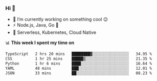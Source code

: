 ### Hi 👋

<!--
**nodejh/nodejh** is a ✨ _special_ ✨ repository because its `README.md` (this file) appears on your GitHub profile.

Here are some ideas to get you started:

- 🔭 I’m currently working on ...
- 🌱 I’m currently learning ...
- 👯 I’m looking to collaborate on ...
- 🤔 I’m looking for help with ...
- 💬 Ask me about ...
- 📫 How to reach me: ...
- 😄 Pronouns: ...
- ⚡ Fun fact: ...
-->

- 🔭 I’m currently working on something cool :wink:
- ⚡ Node.js, Java, Go :thought_balloon:
- 🤖 Serverless, Kubernetes, Cloud Native

📊 **This week I spent my time on**

<!--START_SECTION:waka-->

```txt
TypeScript   2 hrs 20 mins   ████████▓░░░░░░░░░░░░░░░░   34.95 %
CSS          1 hr 25 mins    █████▒░░░░░░░░░░░░░░░░░░░   21.35 %
Python       1 hr 6 mins     ████░░░░░░░░░░░░░░░░░░░░░   16.64 %
YAML         48 mins         ███░░░░░░░░░░░░░░░░░░░░░░   12.01 %
JSON         33 mins         ██░░░░░░░░░░░░░░░░░░░░░░░   08.23 %
```

<!--END_SECTION:waka-->


<!--
:traffic_light: **Visitors**

![visitors](https://visitor-badge.glitch.me/badge?page_id=nodejh.nodejh)
-->

